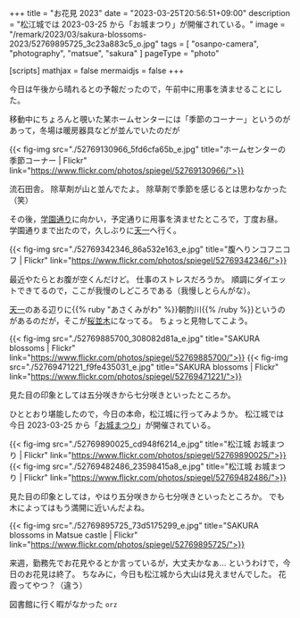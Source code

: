 +++
title = "お花見 2023"
date =  "2023-03-25T20:56:51+09:00"
description = "松江城では 2023-03-25 から「お城まつり」が開催されている。"
image = "/remark/2023/03/sakura-blossoms-2023/52769895725_3c23a883c5_o.jpg"
tags = [ "osanpo-camera", "photography", "matsue", "sakura" ]
pageType = "photo"

[scripts]
  mathjax = false
  mermaidjs = false
+++

今日は午後から晴れるとの予報だったので，午前中に用事を済ませることにした。

移動中にちょろんと覗いた某ホームセンターには「季節のコーナー」というのがあって，冬場は暖房器具などが並んでいたのだが

{{< fig-img src="./52769130966_5fd6cfa65b_e.jpg" title="ホームセンターの季節コーナー | Flickr" link="https://www.flickr.com/photos/spiegel/52769130966/">}}

流石田舎。
除草剤が山と並んでたよ。
除草剤で季節を感じるとは思わなかった（笑）

その後，[学園通り](https://goo.gl/maps/rjwfd7Z5kvXysdc6A)に向かい，予定通りに用事を済ませたところで，丁度お昼。
学園通りまで出たので，久しぶりに[天一](https://goo.gl/maps/wZpi1K4toGXJqgtx6)へ行く。

{{< fig-img src="./52769342346_86a532e163_e.jpg" title="腹へりンコフニコフ | Flickr" link="https://www.flickr.com/photos/spiegel/52769342346/">}}

最近やたらとお腹が空くんだけど。
仕事のストレスだろうか。
順調にダイエットできてるので，ここが我慢のしどころである（我慢しとらんがな）。

[天一](https://goo.gl/maps/wZpi1K4toGXJqgtx6)のある辺りに{{% ruby "あさくみがわ" %}}朝酌川{{% /ruby %}}というのがあるのだが，そこが[桜並木](https://www.flickr.com/photos/spiegel/52769344911/ "SAKURA blossoms")になってる。
ちょっと見物してこよう。

{{< fig-img src="./52769885700_308082d81a_e.jpg" title="SAKURA blossoms | Flickr" link="https://www.flickr.com/photos/spiegel/52769885700/">}}
{{< fig-img src="./52769471221_f9fe435031_e.jpg" title="SAKURA blossoms | Flickr" link="https://www.flickr.com/photos/spiegel/52769471221/">}}

見た目の印象としては五分咲きから七分咲きといったところか。

ひととおり堪能したので，今日の本命，松江城に行ってみようか。
松江城では今日 2023-03-25 から「[お城まつり]」が開催されている。

{{< fig-img src="./52769890025_cd948f6214_e.jpg" title="松江城 お城まつり | Flickr" link="https://www.flickr.com/photos/spiegel/52769890025/">}}
{{< fig-img src="./52769482486_23598415a8_e.jpg" title="松江城 お城まつり | Flickr" link="https://www.flickr.com/photos/spiegel/52769482486/">}}

見た目の印象としては，やはり五分咲きから七分咲きといったところか。
でも木によってはもう満開に近いんだよね。

{{< fig-img src="./52769895725_73d5175299_e.jpg" title="SAKURA blossoms in Matsue castle | Flickr" link="https://www.flickr.com/photos/spiegel/52769895725/">}}

来週，勤務先でお花見やるとか言っているが，大丈夫かなぁ...
というわけで，今日のお花見は終了。
ちなみに，今日も松江城から大山は見えませんでした。
花霞ってやつ？（違う）

図書館に行く暇がなかった `orz`

[お城まつり]: https://www.kankou-shimane.com/events/33163 "松江城「2023年お城まつり」 | しまね観光ナビ｜島根県公式観光情報サイト"
